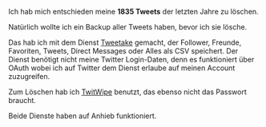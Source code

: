 <!--
.. title: Tweets von Twitter speichern und löschen
.. slug: 1261-tweets-speichern-und-loeschen
.. date: 2010-09-16 19:23:39
.. tags: Twitter
.. description: 
.. type: text
-->

Ich hab mich entschieden meine **1835 Tweets** der letzten Jahre zu löschen.

Natürlich wollte ich ein Backup aller Tweets haben, bevor ich sie lösche.
<!-- TEASER_END -->

Das hab ich mit dem Dienst [Tweetake](http://tweetake.com/) gemacht, der Follower, Freunde, Favoriten, Tweets, Direct Messages oder Alles als CSV speichert.
Der Dienst benötigt nicht meine Twitter Login-Daten, denn es funktioniert über OAuth wobei ich auf Twitter dem Dienst erlaube auf meinen Account zuzugreifen.

Zum Löschen hab ich [TwitWipe](http://twitwipe.aalaap.com/) benutzt, das ebenso nicht das Passwort braucht.

Beide Dienste haben auf Anhieb funktioniert.
